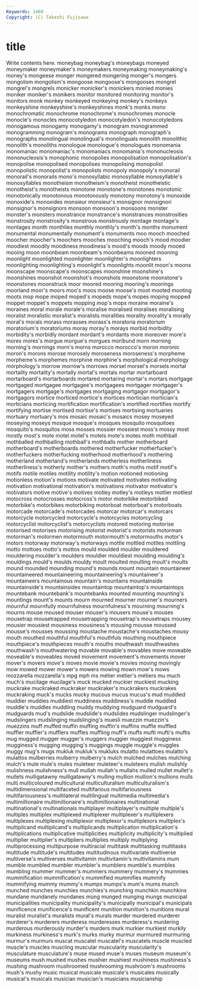 ```yaml
---
Keywords: 1469 
Copyright: (C) Takeshi Fujisawa
---
```


# title

Write contents here.
 moneybag moneybag's
moneybags moneyed moneymaker moneymaker's moneymakers moneymaking moneymaking's money's mongeese monger
mongered mongering monger's mongers mongolism mongolism's mongoose mongoose's mongooses mongrel
mongrel's mongrels monicker monicker's monickers monied monies moniker moniker's monikers
monitor monitored monitoring monitor's monitors monk monkey monkeyed monkeying monkey's
monkeys monkeyshine monkeyshine's monkeyshines monk's monks mono monochromatic monochrome monochrome's
monochromes monocle monocle's monocles monocotyledon monocotyledon's monocotyledons monogamous monogamy monogamy's
monogram monogrammed monogramming monogram's monograms monograph monograph's monographs monolingual monolingual's
monolinguals monolith monolithic monolith's monoliths monologue monologue's monologues monomania monomaniac
monomaniac's monomaniacs monomania's mononucleosis mononucleosis's monophonic monopolies monopolisation monopolisation's monopolise
monopolised monopolises monopolising monopolist monopolistic monopolist's monopolists monopoly monopoly's monorail
monorail's monorails mono's monosyllabic monosyllable monosyllable's monosyllables monotheism monotheism's monotheist
monotheistic monotheist's monotheists monotone monotone's monotones monotonic monotonically monotonous monotonously
monotony monotony's monoxide monoxide's monoxides monsieur monsieur's monsignor monsignori monsignor's
monsignors monsoon monsoon's monsoons monster monster's monsters monstrance monstrance's monstrances
monstrosities monstrosity monstrosity's monstrous monstrously montage montage's montages month monthlies
monthly monthly's month's months monument monumental monumentally monument's monuments moo
mooch mooched moocher moocher's moochers mooches mooching mooch's mood moodier
moodiest moodily moodiness moodiness's mood's moods moody mooed mooing moon
moonbeam moonbeam's moonbeams mooned mooning moonlight moonlighted moonlighter moonlighter's moonlighters
moonlighting moonlighting's moonlight's moonlights moonlit moon's moons moonscape moonscape's moonscapes
moonshine moonshine's moonshines moonshot moonshot's moonshots moonstone moonstone's moonstones moonstruck
moor moored mooring mooring's moorings moorland moor's moors moo's moos
moose moose's moot mooted mooting moots mop mope moped moped's
mopeds mope's mopes moping mopped moppet moppet's moppets mopping mop's
mops moraine moraine's moraines moral morale morale's moralise moralised moralises
moralising moralist moralistic moralist's moralists moralities morality morality's morally moral's
morals morass morasses morass's moratoria moratorium moratorium's moratoriums moray moray's
morays morbid morbidity morbidity's morbidly mordant mordant's mordants more moreover
more's mores mores's morgue morgue's morgues moribund morn morning morning's
mornings morn's morns morocco morocco's moron moronic moron's morons morose
morosely moroseness moroseness's morpheme morpheme's morphemes morphine morphine's morphological morphology
morphology's morrow morrow's morrows morsel morsel's morsels mortal mortality mortality's
mortally mortal's mortals mortar mortarboard mortarboard's mortarboards mortared mortaring mortar's
mortars mortgage mortgaged mortgagee mortgagee's mortgagees mortgager mortgager's mortgagers mortgage's
mortgages mortgaging mortgagor mortgagor's mortgagors mortice morticed mortice's mortices mortician
mortician's morticians morticing mortification mortification's mortified mortifies mortify mortifying mortise
mortised mortise's mortises mortising mortuaries mortuary mortuary's mos mosaic mosaic's
mosaics mosey moseyed moseying moseys mosque mosque's mosques mosquito mosquitoes
mosquito's mosquitos moss mosses mossier mossiest moss's mossy most mostly
most's mote motel motel's motels mote's motes moth mothball mothballed
mothballing mothball's mothballs mother motherboard motherboard's motherboards mothered motherfucker motherfucker's
motherfuckers motherfucking motherhood motherhood's mothering motherland motherland's motherlands motherless motherliness
motherliness's motherly mother's mothers moth's moths motif motif's motifs motile
motiles motility motility's motion motioned motioning motionless motion's motions motivate
motivated motivates motivating motivation motivational motivation's motivations motivator motivator's motivators
motive motive's motives motley motley's motleys motlier motliest motocross motocrosses
motocross's motor motorbike motorbiked motorbike's motorbikes motorbiking motorboat motorboat's motorboats
motorcade motorcade's motorcades motorcar motorcar's motorcars motorcycle motorcycled motorcycle's motorcycles
motorcycling motorcyclist motorcyclist's motorcyclists motored motoring motorise motorised motorises motorising
motorist motorist's motorists motorman motorman's motormen motormouth motormouth's motormouths motor's
motors motorway motorway's motorways mottle mottled mottles mottling motto mottoes
motto's mottos mould moulded moulder mouldered mouldering moulder's moulders mouldier
mouldiest moulding moulding's mouldings mould's moulds mouldy moult moulted moulting
moult's moults mound mounded mounding mound's mounds mount mountain mountaineer
mountaineered mountaineering mountaineering's mountaineer's mountaineers mountainous mountain's mountains mountainside mountainside's
mountainsides mountaintop mountaintop's mountaintops mountebank mountebank's mountebanks mounted mounting mounting's
mountings mount's mounts mourn mourned mourner mourner's mourners mournful mournfully
mournfulness mournfulness's mourning mourning's mourns mouse moused mouser mouser's mousers
mouse's mouses mousetrap mousetrapped mousetrapping mousetrap's mousetraps mousey mousier mousiest
mousiness mousiness's mousing mousse moussed mousse's mousses moussing moustache moustache's
moustaches mousy mouth mouthed mouthful mouthful's mouthfuls mouthing mouthpiece mouthpiece's
mouthpieces mouth's mouths mouthwash mouthwashes mouthwash's mouthwatering movable movable's movables
move moveable moveable's moveables moved movement movement's movements mover mover's
movers move's moves movie movie's movies moving movingly mow mowed
mower mower's mowers mowing mown mow's mows mozzarella mozzarella's mpg
mph ms métier métier's métiers mu much much's mucilage mucilage's
muck mucked muckier muckiest mucking muckrake muckraked muckraker muckraker's muckrakers
muckrakes muckraking muck's mucks mucky mucous mucus mucus's mud muddied
muddier muddies muddiest muddiness muddiness's muddle muddled muddle's muddles muddling
muddy muddying mudguard mudguard's mudguards mud's mudslide mudslide's mudslides mudslinger
mudslinger's mudslingers mudslinging mudslinging's muesli muezzin muezzin's muezzins muff muffed
muffin muffing muffin's muffins muffle muffled muffler muffler's mufflers muffles
muffling muff's muffs mufti mufti's muftis mug mugged mugger mugger's
muggers muggier muggiest mugginess mugginess's mugging mugging's muggings muggle muggle's
muggles muggy mug's mugs mukluk mukluk's mukluks mulatto mulattoes mulatto's
mulattos mulberries mulberry mulberry's mulch mulched mulches mulching mulch's mule
mule's mules muleteer muleteer's muleteers mulish mulishly mulishness mulishness's mull
mullah mullah's mullahs mulled mullet mullet's mullets mulligatawny mulligatawny's mulling
mullion mullion's mullions mulls multi multicoloured multicultural multiculturalism multiculturalism's multidimensional
multifaceted multifarious multifariousness multifariousness's multilateral multilingual multimedia multimedia's multimillionaire multimillionaire's
multimillionaires multinational multinational's multinationals multiplayer multiplayer's multiple multiple's multiples multiplex
multiplexed multiplexer multiplexer's multiplexers multiplexes multiplexing multiplexor multiplexor's multiplexors multiplex's
multiplicand multiplicand's multiplicands multiplication multiplication's multiplications multiplicative multiplicities multiplicity multiplicity's
multiplied multiplier multiplier's multipliers multiplies multiply multiplying multiprocessing multipurpose multiracial
multitask multitasking multitasks multitude multitude's multitudes multitudinous multivariate multiverse multiverse's
multiverses multivitamin multivitamin's multivitamins mum mumble mumbled mumbler mumbler's mumblers
mumble's mumbles mumbling mummer mummer's mummers mummery mummery's mummies mummification
mummification's mummified mummifies mummify mummifying mummy mummy's mumps mumps's mum's
mums munch munched munches munchies munchies's munching munchkin munchkins mundane
mundanely mundanes mung munged munging mungs municipal municipalities municipality municipality's
municipally municipal's municipals munificence munificence's munificent munition munition's munitions mural
muralist muralist's muralists mural's murals murder murdered murderer murderer's murderers
murderess murderesses murderess's murdering murderous murderously murder's murders murk murkier
murkiest murkily murkiness murkiness's murk's murks murky murmur murmured murmuring
murmur's murmurs muscat muscatel muscatel's muscatels muscle muscled muscle's muscles
muscling muscular muscularity muscularity's musculature musculature's muse mused muse's muses
museum museum's museums mush mushed mushes mushier mushiest mushiness mushiness's
mushing mushroom mushroomed mushrooming mushroom's mushrooms mush's mushy music musical
musicale musicale's musicales musically musical's musicals musician musician's musicians musicianship

